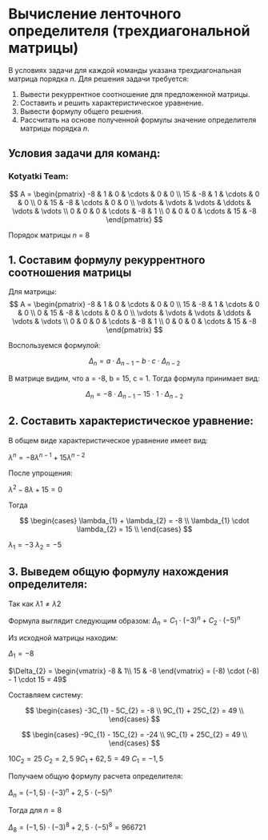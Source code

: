 
# Вычисление ленточного определителя (трехдиагональной матрицы)  
В условиях задачи для каждой команды указана трехдиагональная матрица порядка *n*. Для решения задачи требуется:  
1. Вывести рекуррентное соотношение для предложенной матрицы.  
2. Составить и решить характеристическое уравнение.  
3. Вывести формулу общего решения.  
4. Рассчитать на основе полученной формулы значение определителя матрицы порядка *n*.  
## Условия задачи для команд:
### Kotyatki Team:

$$    
A =     
 \begin{pmatrix}    
  -8 & 1 & 0 & \cdots & 0 & 0 \\    
  15 & -8 & 1 & \cdots & 0 & 0 \\    
  0 & 15 & -8 & \cdots & 0 & 0 \\    
  \vdots  & \vdots & \vdots & \ddots & \vdots & \vdots  \\    
  0 & 0 & 0 & \cdots & -8 & 1 \\    
  0 & 0 & 0 & \cdots & 15 & -8     
 \end{pmatrix}    
$$

Порядок матрицы *n* = 8

## 1. Составим формулу рекуррентного соотношения матрицы

Для матрицы:
$$    
A =     
 \begin{pmatrix}    
  -8 & 1 & 0 & \cdots & 0 & 0 \\    
  15 & -8 & 1 & \cdots & 0 & 0 \\    
  0 & 15 & -8 & \cdots & 0 & 0 \\    
  \vdots  & \vdots & \vdots & \ddots & \vdots & \vdots  \\    
  0 & 0 & 0 & \cdots & -8 & 1 \\    
  0 & 0 & 0 & \cdots & 15 & -8     
 \end{pmatrix}    
$$

Воспользуемся формулой:

$$ \Delta_{n} =   a \cdot  \Delta_{n-1} - b \cdot  c \cdot   \Delta_{n-2} $$

В матрице видим, что а = -8, b = 15, c = 1. Тогда формула принимает вид:


$$ \Delta_{n} =   {-8} \cdot  \Delta_{n-1} - 15 \cdot  1 \cdot   \Delta_{n-2} $$

## 2. Составить характеристическое уравнение:

В общем виде характеристическое уравнение имеет вид:

$\lambda ^ n = -8 \lambda ^ {n-1} + 15 \lambda ^ {n-2}$

После упрощения: 

$\lambda ^ 2 - 8 \lambda + 15 = 0$

Тогда

$$
\begin{cases}
\lambda_{1} + \lambda_{2} = -8 \\
\lambda_{1} \cdot \lambda_{2} = 15 \\
\end{cases}
$$

$\lambda_{1} = -3$
$\lambda_{2} = -5$

## 3. Выведем общую формулу нахождения определителя:

Так как $\lambda {1} \neq \lambda {2}$

Формула выглядит следующим образом:
$\Delta_{n} = C_{1} \cdot (-3) ^ {n} + C_{2} \cdot (-5) ^ n$

Из исходной матрицы находим:

$\Delta_{1} = -8$

$\Delta_{2} = 
\begin{vmatrix}
-8 & 1\\
15 & -8
\end{vmatrix}
= (-8) \cdot (-8) - 1 \cdot 15 = 49$

Составляем систему:

$$
\begin{cases}
-3C_{1} - 5C_{2} = -8 \\
9C_{1} + 25C_{2} = 49 \\
\end{cases}
$$

$$
\begin{cases}
-9C_{1} - 15C_{2} = -24 \\
9C_{1} + 25C_{2} = 49 \\
\end{cases}
$$

$10C_{2} = 25$
$C_{2} = 2,5$
$9C_{1} + 62,5 = 49$
$C_{1} = -1,5$

Получаем общую формулу расчета определителя:

$\Delta_{n} = (-1,5) \cdot (-3)^n + 2,5 \cdot (-5)^n$

Тогда для $n = 8$

$\Delta_{8} = (-1,5) \cdot (-3)^8 + 2,5 \cdot (-5)^8 = 966721$
